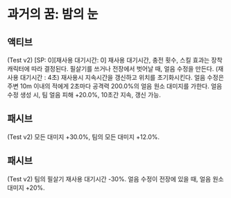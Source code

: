 # 과거의 꿈: 밤의 눈

## 액티브

(Test v2) [SP: 0][재사용 대기시간: 0] 재사용 대기시간, 충전 횟수, 스킬 효과는 장착 캐릭터에 따라 결정된다.
필살기를 쓰거나 전장에서 벗어날 때, 얼음 수정을 만든다. (재사용 대기시간 : 4초) 재사용시 지속시간을 갱신하고 위치를 초기화시킨다.
얼음 수정은 주변 10m 이내의 적에게 2초마다 공격력 200.0%의 얼음 원소 대미지를 가한다.
얼음 수정 생성 시, 팀 얼음 피해 +20.0%, 10초간 지속, 갱신 가능.

## 패시브

(Test v2) 모든 대미지 +30.0%, 팀의 모든 대미지 +12.0%.

## 패시브

(Test v2) 팀의 필살기 재사용 대기시간 -30%. 얼음 수정이 전장에 있을 때, 얼음 원소 대미지 +20%.
